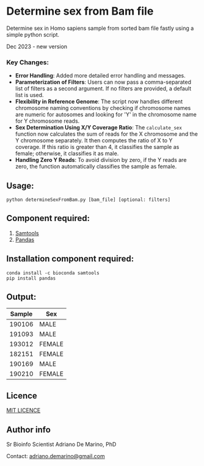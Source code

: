 # Determine sex from Bam file
Determine sex in Homo sapiens sample from sorted bam file fastly using a simple python script.

Dec 2023 - new version
### Key Changes:
- **Error Handling**: Added more detailed error handling and messages.
- **Parameterization of Filters**: Users can now pass a comma-separated list of filters as a second argument. If no filters are provided, a default list is used.
- **Flexibility in Reference Genome**: The script now handles different chromosome naming conventions by checking if chromosome names are numeric for autosomes and looking for 'Y' in the chromosome name for Y chromosome reads.
- **Sex Determination Using X/Y Coverage Ratio**: The `calculate_sex` function now calculates the sum of reads for the X chromosome and the Y chromosome separately. It then computes the ratio of X to Y coverage. If this ratio is greater than 4, it classifies the sample as female; otherwise, it classifies it as male.
- **Handling Zero Y Reads**: To avoid division by zero, if the Y reads are zero, the function automatically classifies the sample as female.

## Usage:
```
python determineSexFromBam.py [bam_file] [optional: filters]
```

## Component required:
1. [Samtools](http://www.htslib.org/) 
2. [Pandas](https://pandas.pydata.org/) 

## Installation component required:
```
conda install -c bioconda samtools
pip install pandas
```

## Output:

|	Sample	|	Sex	|
| ---  | ---  |
|	190106	|	MALE	|
|	191093	|	MALE	|
|	193012	|	FEMALE	|
|	182151	|	FEMALE	|
|	190169	|	MALE	|
|	190210	|	FEMALE	|

## Licence

[MIT LICENCE](https://github.com/adrianodemarino/Determine_sex_from_bam/blob/master/LICENSE.md)

## Author info

Sr Bioinfo Scientist
Adriano De Marino, PhD 

Contact: <adriano.demarino@gmail.com>
